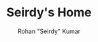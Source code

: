 ---
title: Seirdy's Home
url: https://seirdy.one
author: Rohan "Seirdy" Kumar
button: seirdy.png
---